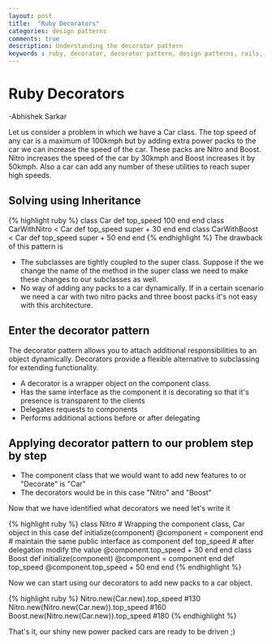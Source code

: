 ```yaml
---
layout: post
title:  "Ruby Decorators"
categories: design patterns
comments: true
description: Understanding the decorator pattern
keywords : ruby, decorator, decorator pattern, design patterns, rails, ruby on rails
---
```


# Ruby Decorators 
-Abhishek Sarkar

Let us consider a problem in which we have a Car class. 
The top speed of any car is a maximum of 100kmph but by adding extra power packs to the car we can increase the speed of the car. 
These packs are Nitro and Boost. Nitro increases the speed of the car by 30kmph and Boost increases it by 50kmph. 
Also a car can add any number of these utilities to reach super high speeds.

## Solving using Inheritance
{% highlight ruby %}
   class Car
     def top_speed
       100
     end
   end
   class CarWithNitro < Car
     def top_speed
       super + 30
     end
   end
   class CarWithBoost < Car
     def top_speed
       super + 50
     end
   end
{% endhighlight %}
The drawback of this pattern is
*  The subclasses are tightly coupled to the super class. Suppose if the we change the name of the method in the super class we need to make these changes to our subclasses as well.
*  No way of adding any packs to a car dynamically. If in a certain scenario we need a car with two nitro packs and three boost packs it's not easy with this architecture.

## Enter the decorator pattern

The decorator pattern allows you to attach additional responsibilities to an object dynamically. Decorators provide a flexible alternative to subclassing for extending functionality.

*  A decorator is a wrapper object on the component class.
*  Has the same interface as the component it is decorating so that it's presence is transparent to the clients
*  Delegates requests to components
*  Performs additional actions before or after delegating
   
## Applying decorator pattern to our problem step by step
*  The component class that we would want to add new features to or "Decorate" is "Car"
*  The decorators would be in this case "Nitro" and "Boost"

Now that we have identified what decorators we need let's write it

{% highlight ruby %}
   class Nitro
     # Wrapping the component class, Car object in this case
     def initialize(component)
       @component = component
     end
     # maintain the same public interface as component
     def top_speed
       # after delegation modify the value
       @component.top_speed + 30
     end
   end
   class Boost
     def initialize(component)
       @component = component
     end
     def top_speed
       @component.top_speed + 50
     end
   end
{% endhighlight %}

Now we can start using our decorators to add new packs to a car object.

{% highlight ruby %}
   Nitro.new(Car.new).top_speed #130
   Nitro.new(Nitro.new(Car.new)).top_speed #160
   Boost.new(Nitro.new(Car.new)).top_speed #180
{% endhighlight %}

That's it, our shiny new power packed cars are ready to be driven ;)


 